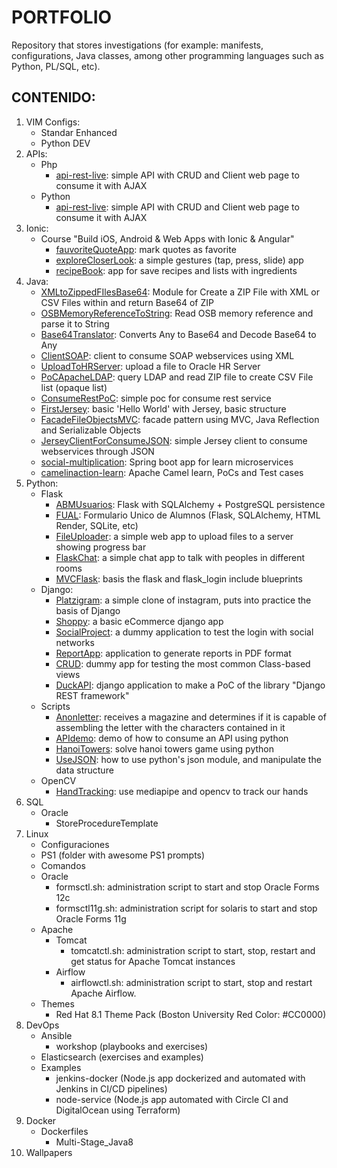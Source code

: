 # PORTFOLIO
Repository that stores investigations (for example: manifests, configurations, Java classes, among other programming languages such as Python, PL/SQL, etc).


## CONTENIDO:

1. VIM Configs:
   * Standar Enhanced
   * Python DEV
2. APIs:
   * Php
      * [api-rest-live](./API/php/api-rest-live): simple API with CRUD and Client web page to consume it with AJAX
   * Python
      * [api-rest-live](./API/python): simple API with CRUD and Client web page to consume it with AJAX
3. Ionic:
   * Course "Build iOS, Android & Web Apps with Ionic & Angular"
      * [fauvoriteQuoteApp](./Ionic/UdemyCourse/fauvoriteQuoteApp): mark quotes as favorite
	  * [exploreCloserLook](./Ionic/UdemyCourse/exploreCloserLook): a simple gestures (tap, press, slide) app
	  * [recipeBook](./Ionic/UdemyCourse/recipeBook): app for save recipes and lists with ingredients
4. Java:
   * [XMLtoZippedFIlesBase64](./Java/XMLtoZippedFIlesBase64): Module for Create a ZIP File with XML or CSV Files within and return Base64 of ZIP
   * [OSBMemoryReferenceToString](./Java/OSBMemoryReferenceToString): Read OSB memory reference and parse it to String
   * [Base64Translator](./Java/Base64Translator): Converts Any to Base64 and Decode Base64 to Any
   * [ClientSOAP](./Java/ClientSOAP): client to consume SOAP webservices using XML
   * [UploadToHRServer](./Java/UploadToHRServer): upload a file to Oracle HR Server
   * [PoCApacheLDAP](./Java/PoCApacheLDAP): query LDAP and read ZIP file to create CSV File list (opaque list)
   * [ConsumeRestPoC](./Java/ConsumeRestPoC): simple poc for consume rest service
   * [FirstJersey](./Java/FirstJersey): basic 'Hello World' with Jersey, basic structure
   * [FacadeFileObjectsMVC](./Java/FacadeFileObjectsMVC): facade pattern using MVC, Java Reflection and Serializable Objects
   * [JerseyClientForConsumeJSON](./Java/JerseyClientForConsumeJSON): simple Jersey client to consume webservices through JSON
   * [social-multiplication](./Java/social-multiplication): Spring boot app for learn microservices
   * [camelinaction-learn](./Java/camelinaction-learn): Apache Camel learn, PoCs and Test cases
5. Python:
   * Flask
      * [ABMUsuarios](./Python/Flask/ABMUsuarios): Flask with SQLAlchemy + PostgreSQL persistence
      * [FUAL](./Python/Flask/FUAL): Formulario Unico de Alumnos (Flask, SQLAlchemy, HTML Render, SQLite, etc)
      * [FileUploader](./Python/Flask/FileUploader): a simple web app to upload files to a server showing progress bar
      * [FlaskChat](./Python/Flask/FlaskChat): a simple chat app to talk with peoples in different rooms
      * [MVCFlask](./Python/Flask/MVCFlask): basis the flask and flask_login include blueprints
   * Django:
      * [Platzigram](./Python/Django/platzigram): a simple clone of instagram, puts into practice the basis of Django
	  * [Shoppy](./Python/Django/Shoppy): a basic eCommerce django app
	  * [SocialProject](./Python/Django/socialproject): a dummy application to test the login with social networks
	  * [ReportApp](./Python/Django/reportApp): application to generate reports in PDF format
	  * [CRUD](./Python/Django/crud): dummy app for testing the most common Class-based views
	  * [DuckAPI](./Python/Django/DuckAPI): django application to make a PoC of the library "Django REST framework"
   * Scripts
      * [Anonletter](./Python/Scripts/anon_letter.py): receives a magazine and determines if it is capable of assembling the letter with the characters contained in it
	  * [APIdemo](./Python/Scripts/apidemo.py): demo of how to consume an API using python
	  * [HanoiTowers](./Python/Scripts/hanoi.py): solve hanoi towers game using python
	  * [UseJSON](./Python/Scripts/use_json.py): how to use python's json module, and manipulate the data structure
   * OpenCV
      * [HandTracking](./Python/OpenCV/HandTracking): use mediapipe and opencv to track our hands
6. SQL
   * Oracle
      * StoreProcedureTemplate
7. Linux
   * Configuraciones
   * PS1 (folder with awesome PS1 prompts)
   * Comandos
   * Oracle
      * formsctl.sh: administration script to start and stop Oracle Forms 12c
      * formsctl11g.sh: administration script for solaris to start and stop Oracle Forms 11g
   * Apache
      * Tomcat
         * tomcatctl.sh: administration script to start, stop, restart and get status for Apache Tomcat instances
      * Airflow
         * airflowctl.sh: administration script to start, stop and restart Apache Airflow.
   * Themes
      * Red Hat 8.1 Theme Pack (Boston University Red Color: #CC0000)
8. DevOps
   * Ansible
      * workshop (playbooks and exercises)
   * Elasticsearch (exercises and examples)
   * Examples
      * jenkins-docker (Node.js app dockerized and automated with Jenkins in CI/CD pipelines)
      * node-service (Node.js app automated with Circle CI and DigitalOcean using Terraform)
9. Docker
    * Dockerfiles
       * Multi-Stage_Java8
10. Wallpapers
